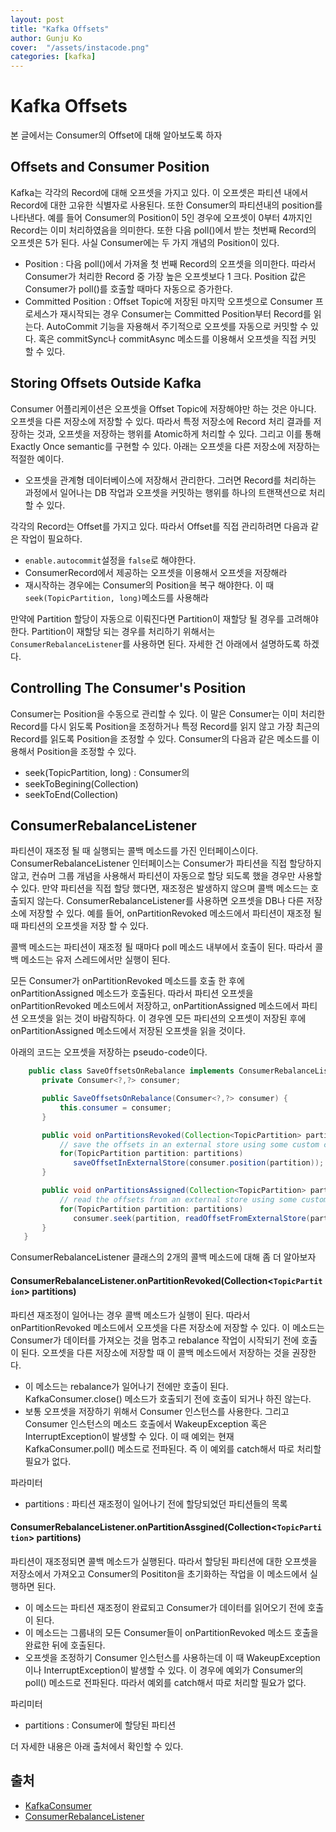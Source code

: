```yaml
---
layout: post
title: "Kafka Offsets" 
author: Gunju Ko
cover:  "/assets/instacode.png" 
categories: [kafka]
---
```


# Kafka Offsets
본 글에서는 Consumer의 Offset에 대해 알아보도록 하자

## Offsets and Consumer Position
Kafka는 각각의 Record에 대해 오프셋을 가지고 있다. 이 오프셋은 파티션 내에서 Record에 대한 고유한 식별자로 사용된다. 또한 Consumer의 파티션내의 position를 나타낸다. 예를 들어 Consumer의 Position이 5인 경우에 오프셋이 0부터 4까지인 Record는 이미 처리하였음을 의미한다. 또한 다음 poll()에서 받는 첫번째 Record의 오프셋은 5가 된다. 
사실 Consumer에는 두 가지 개념의 Position이 있다. 
* Position : 다음 poll()에서 가져올 첫 번째 Record의 오프셋을 의미한다. 따라서 Consumer가 처리한 Record 중 가장 높은 오프셋보다 1 크다. Position 값은 Consumer가 poll()를 호출할 때마다 자동으로 증가한다.
* Committed Position : Offset Topic에 저장된 마지막 오프셋으로 Consumer 프로세스가 재시작되는 경우 Consumer는 Committed Position부터 Record를 읽는다. AutoCommit 기능을 자용해서 주기적으로 오프셋를 자동으로 커밋할 수 있다. 혹은 commitSync나 commitAsync 메소드를 이용해서 오프셋을 직접 커밋 할 수 있다.

## Storing Offsets Outside Kafka
Consumer 어플리케이션은 오프셋을 Offset Topic에 저장해야만 하는 것은 아니다. 오프셋을 다른 저장소에 저장할 수 있다. 따라서 특정 저장소에 Record 처리 결과를 저장하는 것과, 오프셋을 저장하는 행위를 Atomic하게 처리할 수 있다. 그리고 이를 통해 Exactly Once semantic를 구현할 수 있다. 아래는 오프셋을 다른 저장소에 저장하는 적절한 예이다.
* 오프셋을 관계형 데이터베이스에 저장해서 관리한다. 그러면 Record를 처리하는 과정에서 일어나는 DB 작업과 오프셋을 커밋하는 행위를 하나의 트랜잭션으로 처리할 수 있다.

각각의 Record는 Offset를 가지고 있다. 따라서 Offset를 직접 관리하려면 다음과 같은 작업이 필요하다.

* `enable.autocommit`설정을 `false`로 해야한다.
* ConsumerRecord에서 제공하는 오프셋을 이용해서 오프셋을 저장해라
* 재시작하는 경우에는 Consumer의 Position을 복구 해야한다. 이 때 `seek(TopicPartition, long)`메소드를 사용해라

만약에 Partition 할당이 자동으로 이뤄진다면 Partition이 재할당 될 경우를 고려해야 한다. Partition이 재할당 되는 경우를 처리하기 위해서는 `ConsumerRebalanceListener`를 사용하면 된다. 자세한 건 아래에서 설명하도록 하겠다.

## Controlling The Consumer's Position
Consumer는 Position을 수동으로 관리할 수 있다. 이 말은 Consumer는 이미 처리한 Record를 다시 읽도록 Position을 조정하거나 특정 Record를 읽지 않고 가장 최근의 Record를 읽도록 Position을 조정할 수 있다. Consumer의 다음과 같은 메소드를 이용해서 Position을 조정할 수 있다.
* seek(TopicPartition, long) : Consumer의 
* seekToBegining(Collection) 
* seekToEnd(Collection)

## ConsumerRebalanceListener
파티션이 재조정 될 때 실행되는 콜백 메소드를 가진 인터페이스이다. ConsumerRebalanceListener 인터페이스는 Consumer가 파티션을 직접 할당하지 않고, 컨슈머 그룹 개념을 사용해서 파티션이 자동으로 할당 되도록 했을 경우만 사용할 수 있다. 만약 파티션을 직접 할당 했다면, 재조정은 발생하지 않으며 콜백 메소드는 호출되지 않는다. 
ConsumerRebalanceListener를 사용하면 오프셋을 DB나 다른 저장소에 저장할 수 있다. 예를 들어, onPartitionRevoked 메소드에서 파티션이 재조정 될 때 파티션의 오프셋을 저장 할 수 있다. 

콜백 메소드는 파티션이 재조정 될 때마다 poll 메소드 내부에서 호출이 된다. 따라서 콜백 메소드는 유저 스레드에서만 실행이 된다. 

모든 Consumer가 onPartitionRevoked 메소드를 호출 한 후에 onPartitionAssigned 메소드가 호출된다. 따라서 파티션 오프셋을 onPartitionRevoked 메소드에서 저장하고, onPartitionAssigned 메소드에서 파티션 오프셋을 읽는 것이 바람직하다. 이 경우엔 모든 파티션의 오프셋이 저장된 후에 onPartitionAssigned 메소드에서 저장된 오프셋을 읽을 것이다.

아래의 코드는 오프셋을 저장하는 pseudo-code이다.

```java   
    public class SaveOffsetsOnRebalance implements ConsumerRebalanceListener {
       private Consumer<?,?> consumer;

       public SaveOffsetsOnRebalance(Consumer<?,?> consumer) {
           this.consumer = consumer;
       }

       public void onPartitionsRevoked(Collection<TopicPartition> partitions) {
           // save the offsets in an external store using some custom code not described here
           for(TopicPartition partition: partitions)
              saveOffsetInExternalStore(consumer.position(partition));
       }

       public void onPartitionsAssigned(Collection<TopicPartition> partitions) {
           // read the offsets from an external store using some custom code not described here
           for(TopicPartition partition: partitions)
              consumer.seek(partition, readOffsetFromExternalStore(partition));
       }
   }
```

ConsumerRebalanceListener 클래스의 2개의 콜백 메소드에 대해 좀 더 알아보자

#### ConsumerRebalanceListener.onPartitionRevoked(Collection<`TopicPartition`> partitions)

파티션 재조정이 일어나는 경우 콜백 메소드가 실행이 된다. 따라서 onPartitionRevoked 메소드에서 오프셋을 다른 저장소에 저장할 수 있다. 이 메소드는 Consumer가 데이터를 가져오는 것을 멈추고 rebalance 작업이 시작되기 전에 호출이 된다. 오프셋을 다른 저장소에 저장할 때 이 콜백 메소드에서 저장하는 것을 권장한다. 

* 이 메소드는 rebalance가 일어나기 전에만 호출이 된다. KafkaConsumer.close() 메소드가 호출되기 전에 호출이 되거나 하진 않는다.
* 보통 오프셋을 저장하기 위해서 Consumer 인스턴스를 사용한다. 그리고 Consumer 인스턴스의 메소드 호출에서 WakeupException 혹은 InterruptException이 발생할 수 있다. 이 때 예외는 현재 KafkaConsumer.poll() 메소드로 전파된다. 즉 이 예외를 catch해서 따로 처리할 필요가 없다.

파라미터
* partitions : 파티션 재조정이 일어나기 전에 할당되었던 파티션들의 목록

#### ConsumerRebalanceListener.onPartitionAssgined(Collection<`TopicPartition`> partitions)
파티션이 재조정되면 콜백 메소드가 실행된다. 따라서 할당된 파티션에 대한 오프셋을 저장소에서 가져오고 Consumer의 Posititon을 초기화하는 작업을 이 메소드에서 실행하면 된다.

* 이 메소드는 파티션 재조정이 완료되고 Consumer가 데이터를 읽어오기 전에 호출이 된다.
* 이 메소드는 그룹내의 모든 Consumer들이 onPartitionRevoked 메소드 호출을 완료한 뒤에 호출된다.
* 오프셋을 조정하기 Consumer 인스턴스를 사용하는데 이 때 WakeupException이나 InterruptException이 발생할 수 있다. 이 경우에 예외가 Consumer의 poll() 메소드로 전파된다. 따라서 예외를 catch해서 따로 처리할 필요가 없다.

파리미터
* partitions : Consumer에 할당된 파티션

더 자세한 내용은 아래 출처에서 확인할 수 있다.

## 출처
* [KafkaConsumer](https://kafka.apache.org/10/javadoc/index.html?org/apache/kafka/clients/consumer/KafkaConsumer.html)
* [ConsumerRebalanceListener](https://kafka.apache.org/10/javadoc/org/apache/kafka/clients/consumer/ConsumerRebalanceListener.html)
